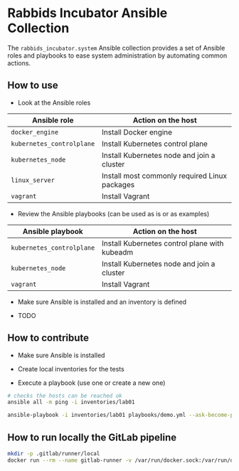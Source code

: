 # Rabbids Incubator Ansible Collection

The `rabbids_incubator.system` Ansible collection provides a set of Ansible roles and playbooks to ease system administration by automating common actions.

## How to use

* Look at the Ansible roles

Ansible role | Action on the host
------------ | ------------------
`docker_engine` | Install Docker engine
`kubernetes_controlplane` | Install Kubernetes control plane
`kubernetes_node` | Install Kubernetes node and join a cluster
`linux_server` | Install most commonly required Linux packages
`vagrant` | Install Vagrant

* Review the Ansible playbooks (can be used as is or as examples)

Ansible playbook | Action on the host
---------------- | ------------------
`kubernetes_controlplane` | Install Kubernetes control plane with kubeadm
`kubernetes_node` | Install Kubernetes node and join a cluster
`vagrant` | Install Vagrant

* Make sure Ansible is installed and an inventory is defined

* TODO

## How to contribute

* Make sure Ansible is installed

* Create local inventories for the tests

* Execute a playbook (use one or create a new one)

```bash
# checks the hosts can be reached ok
ansible all -m ping -i inventories/lab01

ansible-playbook -i inventories/lab01 playbooks/demo.yml --ask-become-pass
```

## How to run locally the GitLab pipeline

```bash
mkdir -p .gitlab/runner/local
docker run --rm --name gitlab-runner -v /var/run/docker.sock:/var/run/docker.sock -v $PWD/.gitlab/runner/local/config:/etc/gitlab-runner -v $PWD:$PWD --workdir $PWD gitlab/gitlab-runner exec shell ci
```
